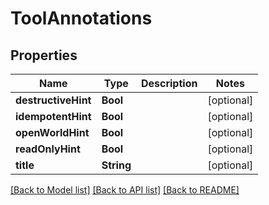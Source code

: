 # ToolAnnotations

## Properties
Name | Type | Description | Notes
------------ | ------------- | ------------- | -------------
**destructiveHint** | **Bool** |  | [optional] 
**idempotentHint** | **Bool** |  | [optional] 
**openWorldHint** | **Bool** |  | [optional] 
**readOnlyHint** | **Bool** |  | [optional] 
**title** | **String** |  | [optional] 

[[Back to Model list]](../README.md#documentation-for-models) [[Back to API list]](../README.md#documentation-for-api-endpoints) [[Back to README]](../README.md)


